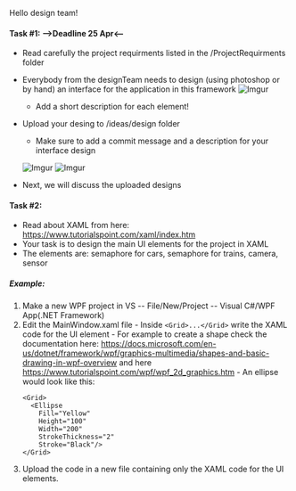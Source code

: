 <p>Hello design team!</p>

#### Task #1: -->Deadline 25 Apr<--
  - Read carefully the project requirments listed in the /ProjectRequirments folder
  - Everybody from the designTeam needs to design (using photoshop or by hand) an interface for the application in this framework
    ![Imgur](https://i.imgur.com/MoLOF0c.png)
    - Add a short description for each element!
  - Upload your desing to /ideas/design folder
    - Make sure to add a commit message and a description for your interface design
    
    ![Imgur](https://i.imgur.com/5xhwqgw.png)
    ![Imgur](https://i.imgur.com/rNlT0kq.png)
    
  - Next, we will discuss the uploaded designs
 
  
  #### Task #2:
  - Read about XAML from here: https://www.tutorialspoint.com/xaml/index.htm
  - Your task is to design the main UI elements for the project in XAML
  - The elements are: semaphore for cars, semaphore for trains, camera, sensor
  ##### Example:
  1. Make a new WPF project in VS -- File/New/Project -- Visual C#/WPF App(.NET Framework)
  2. Edit the MainWindow.xaml file
    - Inside `<Grid>...</Grid>` write the XAML code for the UI element
    - For example to create a shape check the documentation here:
    https://docs.microsoft.com/en-us/dotnet/framework/wpf/graphics-multimedia/shapes-and-basic-drawing-in-wpf-overview
    and here
    https://www.tutorialspoint.com/wpf/wpf_2d_graphics.htm
    - An ellipse would look like this: 
      ```
      <Grid>
        <Ellipse
          Fill="Yellow"
          Height="100"
          Width="200"
          StrokeThickness="2"
          Stroke="Black"/>
      </Grid>
      ```
  3. Upload the code in a new file containing only the XAML code for the UI elements.
